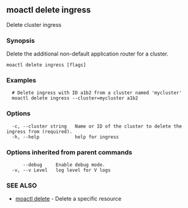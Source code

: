 ## moactl delete ingress

Delete cluster ingress

### Synopsis

Delete the additional non-default application router for a cluster.

```
moactl delete ingress [flags]
```

### Examples

```
  # Delete ingress with ID a1b2 from a cluster named 'mycluster'
  moactl delete ingress --cluster=mycluster a1b2
```

### Options

```
  -c, --cluster string   Name or ID of the cluster to delete the ingress from (required).
  -h, --help             help for ingress
```

### Options inherited from parent commands

```
      --debug     Enable debug mode.
  -v, --v Level   log level for V logs
```

### SEE ALSO

* [moactl delete](moactl_delete.md)	 - Delete a specific resource

